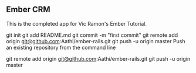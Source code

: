 ## Ember CRM

This is the completed app for Vic Ramon's Ember Tutorial.



git init
git add README.md
git commit -m "first commit"
git remote add origin git@github.com:Aathi/ember-rails.git
git push -u origin master
Push an existing repository from the command line

git remote add origin git@github.com:Aathi/ember-rails.git
git push -u origin master
